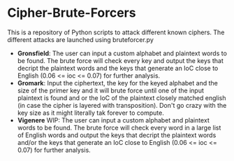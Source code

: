 # Cipher-Brute-Forcers

This is a repository of Python scripts to attack different known ciphers. The different attacks are launched using bruteforcer.py

- **Gronsfield**: The user can input a custom alphabet and plaintext words to be found. The brute force will check every key and output the keys that decript the plaintext words and the keys that generate an IoC close to English (0.06 <= ioc <= 0.07) for further analysis.
- **Gromark**: Input the ciphertext, the key for the keyed alphabet and the size of the primer key and it will brute force until one of the input plaintext is found and or the IoC of the plaintext closely matched english (in case the cipher is layered with transposition). Don't go crazy with the key size as it might literally tak forever to compute.
- **Vigenere** WIP: The user can input a custom alphabet and plaintext words to be found. The brute force will check every word in a large list of English words and output the keys that decript the plaintext words and/or the keys that generate an IoC close to English (0.06 <= ioc <= 0.07) for further analysis.
